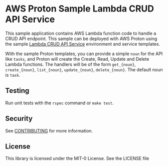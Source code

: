 # AWS Proton Sample Lambda CRUD API Service

This sample application contains AWS Lambda function code to handle a CRUD API endpoint. This sample can be deployed with AWS Proton using the sample [Lambda CRUD API Service](https://github.com/aws-samples/aws-proton-sample-templates/tree/main/lambda-crud-svc) environment and service templates.

With the sample Proton templates, you can provide a simple `noun` for the API like `tasks`, and Proton will create the Create, Read, Update and Delete Lambda functions. The handlers will be of the form `get_{noun}`, `create_{noun}`, `list_{noun}`, `update_{noun}`, `delete_{noun}`.  The default noun is `task`.

## Testing

Run unit tests with the `rspec` command or `make test`.

## Security

See [CONTRIBUTING](CONTRIBUTING.md#security-issue-notifications) for more information.

## License

This library is licensed under the MIT-0 License. See the LICENSE file
